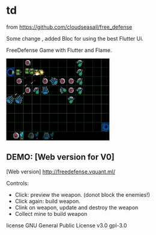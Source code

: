 # td
 from https://github.com/cloudseasail/free_defense  
 
 Some change , added Bloc for using the best Flutter Ui. 
 
 FreeDefense Game with Flutter and Flame.

<img src="assets/screenshot.jpg" width="275px"/>

## DEMO: [Web version for V0]  
[Web version] http://freedefense.vquant.ml/

Controls:
- Click:  preview the weapon.  (donot block the enemies!)
- Click again: build weapon.
- Clink on weapon,  update and destroy the weapon
- Collect mine to build weapon

 
 
 
 
 license GNU General Public License v3.0	gpl-3.0
 
 
 
